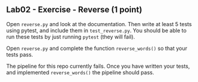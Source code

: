 ## Lab02 - Exercise - Reverse (1 point)

Open `reverse.py` and look at the documentation. Then write at least 5 tests using pytest, and include them in `test_reverse.py`. You should be able to run these tests by just running `pytest` (they will fail).

Open `reverse.py` and complete the function `reverse_words()` so that your tests pass.

The pipeline for this repo currently fails. Once you have written your tests, and implemented `reverse_words()` the pipeline should pass.
